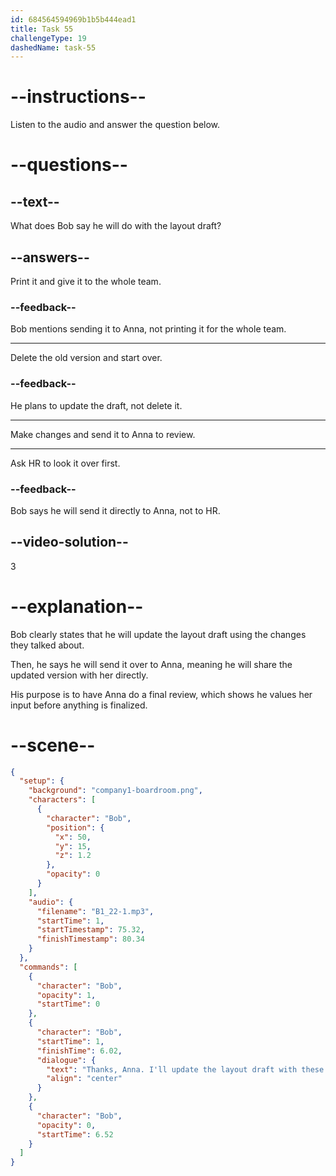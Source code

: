 ```yaml
---
id: 684564594969b1b5b444ead1
title: Task 55
challengeType: 19
dashedName: task-55
---
```


<!-- (Audio) Bob: Thanks, Anna. I’ll update the layout draft with these changes and send it over to you for your final review. -->

# --instructions--

Listen to the audio and answer the question below.

# --questions--

## --text--

What does Bob say he will do with the layout draft?

## --answers--

Print it and give it to the whole team.

### --feedback--

Bob mentions sending it to Anna, not printing it for the whole team.

---

Delete the old version and start over.

### --feedback--

He plans to update the draft, not delete it.

---

Make changes and send it to Anna to review.

---

Ask HR to look it over first.

### --feedback--

Bob says he will send it directly to Anna, not to HR.

## --video-solution--

3

# --explanation--

Bob clearly states that he will update the layout draft using the changes they talked about.

Then, he says he will send it over to Anna, meaning he will share the updated version with her directly.

His purpose is to have Anna do a final review, which shows he values her input before anything is finalized.

# --scene--

```json
{
  "setup": {
    "background": "company1-boardroom.png",
    "characters": [
      {
        "character": "Bob",
        "position": {
          "x": 50,
          "y": 15,
          "z": 1.2
        },
        "opacity": 0
      }
    ],
    "audio": {
      "filename": "B1_22-1.mp3",
      "startTime": 1,
      "startTimestamp": 75.32,
      "finishTimestamp": 80.34
    }
  },
  "commands": [
    {
      "character": "Bob",
      "opacity": 1,
      "startTime": 0
    },
    {
      "character": "Bob",
      "startTime": 1,
      "finishTime": 6.02,
      "dialogue": {
        "text": "Thanks, Anna. I'll update the layout draft with these changes and send it over to you for your final review.",
        "align": "center"
      }
    },
    {
      "character": "Bob",
      "opacity": 0,
      "startTime": 6.52
    }
  ]
}
```
